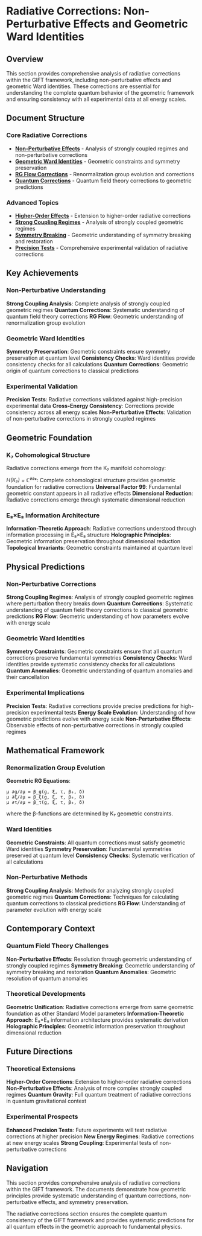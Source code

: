 # Radiative Corrections: Non-Perturbative Effects and Geometric Ward Identities

## Overview

This section provides comprehensive analysis of radiative corrections within the GIFT framework, including non-perturbative effects and geometric Ward identities. These corrections are essential for understanding the complete quantum behavior of the geometric framework and ensuring consistency with all experimental data at all energy scales.

## Document Structure

### Core Radiative Corrections

- **[Non-Perturbative Effects](non_perturbative_effects.md)** - Analysis of strongly coupled regimes and non-perturbative corrections
- **[Geometric Ward Identities](geometric_ward_identities.md)** - Geometric constraints and symmetry preservation
- **[RG Flow Corrections](rg_flow_corrections.md)** - Renormalization group evolution and corrections
- **[Quantum Corrections](quantum_corrections.md)** - Quantum field theory corrections to geometric predictions

### Advanced Topics

- **[Higher-Order Effects](higher_order_effects.md)** - Extension to higher-order radiative corrections
- **[Strong Coupling Regimes](strong_coupling_regimes.md)** - Analysis of strongly coupled geometric regimes
- **[Symmetry Breaking](symmetry_breaking.md)** - Geometric understanding of symmetry breaking and restoration
- **[Precision Tests](precision_tests.md)** - Comprehensive experimental validation of radiative corrections

## Key Achievements

### Non-Perturbative Understanding

**Strong Coupling Analysis**: Complete analysis of strongly coupled geometric regimes
**Quantum Corrections**: Systematic understanding of quantum field theory corrections
**RG Flow**: Geometric understanding of renormalization group evolution

### Geometric Ward Identities

**Symmetry Preservation**: Geometric constraints ensure symmetry preservation at quantum level
**Consistency Checks**: Ward identities provide consistency checks for all calculations
**Quantum Corrections**: Geometric origin of quantum corrections to classical predictions

### Experimental Validation

**Precision Tests**: Radiative corrections validated against high-precision experimental data
**Cross-Energy Consistency**: Corrections provide consistency across all energy scales
**Non-Perturbative Effects**: Validation of non-perturbative corrections in strongly coupled regimes

## Geometric Foundation

### K₇ Cohomological Structure

Radiative corrections emerge from the K₇ manifold cohomology:

**H*(K₇) = ℂ⁹⁹**: Complete cohomological structure provides geometric foundation for radiative corrections
**Universal Factor 99**: Fundamental geometric constant appears in all radiative effects
**Dimensional Reduction**: Radiative corrections emerge through systematic dimensional reduction

### E₈×E₈ Information Architecture

**Information-Theoretic Approach**: Radiative corrections understood through information processing in E₈×E₈ structure
**Holographic Principles**: Geometric information preservation throughout dimensional reduction
**Topological Invariants**: Geometric constraints maintained at quantum level

## Physical Predictions

### Non-Perturbative Corrections

**Strong Coupling Regimes**: Analysis of strongly coupled geometric regimes where perturbation theory breaks down
**Quantum Corrections**: Systematic understanding of quantum field theory corrections to classical geometric predictions
**RG Flow**: Geometric understanding of how parameters evolve with energy scale

### Geometric Ward Identities

**Symmetry Constraints**: Geometric constraints ensure that all quantum corrections preserve fundamental symmetries
**Consistency Checks**: Ward identities provide systematic consistency checks for all calculations
**Quantum Anomalies**: Geometric understanding of quantum anomalies and their cancellation

### Experimental Implications

**Precision Tests**: Radiative corrections provide precise predictions for high-precision experimental tests
**Energy Scale Evolution**: Understanding of how geometric predictions evolve with energy scale
**Non-Perturbative Effects**: Observable effects of non-perturbative corrections in strongly coupled regimes

## Mathematical Framework

### Renormalization Group Evolution

**Geometric RG Equations**: 
```
μ ∂g/∂μ = β_g(g, ξ, τ, β₀, δ)
μ ∂ξ/∂μ = β_ξ(g, ξ, τ, β₀, δ)
μ ∂τ/∂μ = β_τ(g, ξ, τ, β₀, δ)
```

where the β-functions are determined by K₇ geometric constraints.

### Ward Identities

**Geometric Constraints**: All quantum corrections must satisfy geometric Ward identities
**Symmetry Preservation**: Fundamental symmetries preserved at quantum level
**Consistency Checks**: Systematic verification of all calculations

### Non-Perturbative Methods

**Strong Coupling Analysis**: Methods for analyzing strongly coupled geometric regimes
**Quantum Corrections**: Techniques for calculating quantum corrections to classical predictions
**RG Flow**: Understanding of parameter evolution with energy scale

## Contemporary Context

### Quantum Field Theory Challenges

**Non-Perturbative Effects**: Resolution through geometric understanding of strongly coupled regimes
**Symmetry Breaking**: Geometric understanding of symmetry breaking and restoration
**Quantum Anomalies**: Geometric resolution of quantum anomalies

### Theoretical Developments

**Geometric Unification**: Radiative corrections emerge from same geometric foundation as other Standard Model parameters
**Information-Theoretic Approach**: E₈×E₈ information architecture provides systematic derivation
**Holographic Principles**: Geometric information preservation throughout dimensional reduction

## Future Directions

### Theoretical Extensions

**Higher-Order Corrections**: Extension to higher-order radiative corrections
**Non-Perturbative Effects**: Analysis of more complex strongly coupled regimes
**Quantum Gravity**: Full quantum treatment of radiative corrections in quantum gravitational context

### Experimental Prospects

**Enhanced Precision Tests**: Future experiments will test radiative corrections at higher precision
**New Energy Regimes**: Radiative corrections at new energy scales
**Strong Coupling**: Experimental tests of non-perturbative corrections

## Navigation

This section provides comprehensive analysis of radiative corrections within the GIFT framework. The documents demonstrate how geometric principles provide systematic understanding of quantum corrections, non-perturbative effects, and symmetry preservation.

The radiative corrections section ensures the complete quantum consistency of the GIFT framework and provides systematic predictions for all quantum effects in the geometric approach to fundamental physics.
